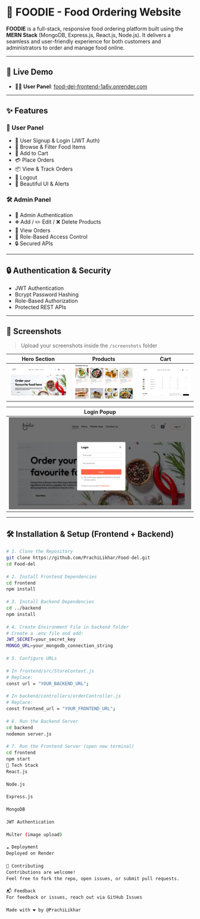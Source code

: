 # 🍴 FOODIE - Food Ordering Website

**FOODIE** is a full-stack, responsive food ordering platform built using the **MERN Stack** (MongoDB, Express.js, React.js, Node.js). It delivers a seamless and user-friendly experience for both customers and administrators to order and manage food online.

---

## 🚀 Live Demo

- 👨‍🍳 **User Panel**: [food-del-frontend-1a6v.onrender.com](https://food-del-frontend-1a6v.onrender.com)

---

## ✨ Features

### 👥 User Panel

- 🔐 User Signup & Login (JWT Auth)
- 🍕 Browse & Filter Food Items
- 🛒 Add to Cart
- 💳 Place Orders
- 📦 View & Track Orders
- 🚪 Logout
- 🎨 Beautiful UI & Alerts

### 🛠️ Admin Panel

- 🔐 Admin Authentication
- ➕ Add / ✏️ Edit / ❌ Delete Products
- 📄 View Orders
- 👤 Role-Based Access Control
- 🔒 Secured APIs

---

## 🔒 Authentication & Security

- JWT Authentication
- Bcrypt Password Hashing
- Role-Based Authorization
- Protected REST APIs

---

## 📸 Screenshots

> Upload your screenshots inside the `/screenshots` folder

| Hero Section                    | Products                                | Cart                            |
| ------------------------------- | --------------------------------------- | ------------------------------- |
| ![Hero](./screenshots/hero.png) | ![Products](./screenshots/products.png) | ![Cart](./screenshots/cart.png) |

| Login Popup                       |
| --------------------------------- |
| ![Login](./screenshots/login.png) |

---

## 🛠 Installation & Setup (Frontend + Backend)

```bash
# 1. Clone the Repository
git clone https://github.com/PrachiLikhar/Food-del.git
cd Food-del

# 2. Install Frontend Dependencies
cd frontend
npm install

# 3. Install Backend Dependencies
cd ../backend
npm install

# 4. Create Environment File in backend folder
# Create a .env file and add:
JWT_SECRET=your_secret_key
MONGO_URL=your_mongodb_connection_string

# 5. Configure URLs

# In frontend/src/StoreContext.js
# Replace:
const url = "YOUR_BACKEND_URL";

# In backend/controllers/orderController.js
# Replace:
const frontend_url = "YOUR_FRONTEND_URL";

# 6. Run the Backend Server
cd backend
nodemon server.js

# 7. Run the Frontend Server (open new terminal)
cd frontend
npm start
🧰 Tech Stack
React.js

Node.js

Express.js

MongoDB

JWT Authentication

Multer (image upload)

☁️ Deployment
Deployed on Render

🤝 Contributing
Contributions are welcome!
Feel free to fork the repo, open issues, or submit pull requests.

📬 Feedback
For feedback or issues, reach out via GitHub Issues

Made with ❤️ by @PrachiLikhar
```
